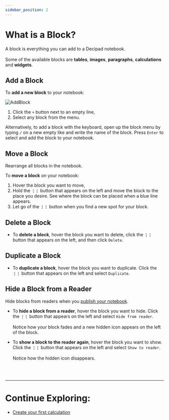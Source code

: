 ```yaml
---
sidebar_position: 2
---
```


# What is a Block?

A block is everything you can add to a Decipad notebook.<br></br>
Some of the available blocks are **tables**, **images**, **paragraphs**, **calculations** and **widgets**.

## Add a Block

To **add a new block** to your notebook:

![AddBlock](https://user-images.githubusercontent.com/12210180/198082774-643cbb40-4f1b-4077-954b-4b9f992a8094.gif)

1. Click the `+` button next to an empty line,
2. Select any block from the menu.

Alternatively, to add a block with the keyboard, open up the block menu by typing `/` on a new empty like and write the name of the block. Press `Enter` to select and add the block to your notebook.

## Move a Block

Rearrange all blocks in the notebook.

To **move a block** on your notebook:

1. Hover the block you want to move,
2. Hold the **`⋮⋮`** button that appears on the left and move the block to the place you desire. See where the block can be placed when a blue line appears.
3. Let go of the **`⋮⋮`** button when you find a new spot for your block.

## Delete a Block

- To **delete a block**, hover the block you want to delete, click the **`⋮⋮`** button that appears on the left, and then click `Delete`.

## Duplicate a Block

- To **duplicate a block**, hover the block you want to duplicate. Click the **`⋮⋮`** button that appears on the left and select `Duplicate`.

## Hide a Block from a Reader

Hide blocks from readers when you [publish your notebook](/docs/quick-start/publish).

- To **hide a block from a reader**, hover the block you want to hide. Click the **`⋮⋮`** button that appears on the left and select `Hide from reader`. <br></br>
  Notice how your block fades and a new hidden icon appears on the left of the block.

- To **show a block to the reader again**, hover the block you want to show. Click the **`⋮⋮`** button that appears on the left and select `Show to reader`. <br></br>
  Notice how the hidden icon disappears.

<br></br>

---

# Continue Exploring:

- [Create your first calculation](/docs/quick-start/calculations)
